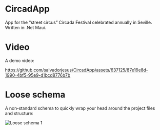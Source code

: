 # CircadApp
App for the “street circus” Circada Festival celebrated annually in Seville. Written in .Net Maui.
# Video
A demo video:

https://github.com/salvadorjesus/CircadApp/assets/637125/87e19e8d-1990-4bf5-95e9-d1bcd8776b7b

# Loose schema
A non-standard schema to quickly wrap your head around the project files and structure:

![Loose schema 1](https://github.com/salvadorjesus/CircadApp/assets/637125/9473148b-036d-49bf-953d-c5b65cb5e6ab)
